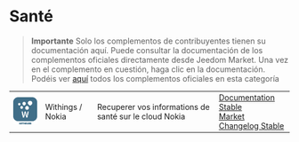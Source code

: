 
# Santé


>**Importante**
>Solo los complementos de contribuyentes tienen su documentación aquí. Puede consultar la documentación de los complementos oficiales directamente desde Jeedom Market. Una vez en el complemento en cuestión, haga clic en la documentación.
>Podéis ver [aquí](https://market.jeedom.com/index.php?v=d&p=market&type=plugin&categorie=health) todos los complementos oficiales en esta categoría


| | | | |
|--- | --- | --- | ---|
|<img src="withings/withings_icon.png" class="pluginLogo" width="100" />|Withings / Nokia|Recuperer vos informations de santé sur le cloud Nokia|[Documentation Stable](http://mika-nt28.github.io/Documentations/withings/fr_FR)<br/>[Market](https://market.jeedom.com/index.php?v=d&p=market_display&id=3400)<br/>[Changelog Stable](https://mika-nt28.github.io/Documentations/withings/es_ES/changelog)|

